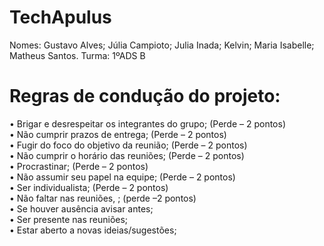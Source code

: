 # TechApulus

Nomes: Gustavo Alves; Júlia Campioto; Julia Inada; Kelvin; Maria Isabelle; Matheus Santos. 
Turma: 1ºADS B

# Regras de condução do projeto:

• Brigar e desrespeitar os integrantes do grupo; (Perde – 2 pontos) <br>
• Não cumprir prazos de entrega; (Perde – 2 pontos) <br>
• Fugir do foco do objetivo da reunião; (Perde – 2 pontos) <br>
• Não cumprir o horário das reuniões; (Perde – 2 pontos) <br>
• Procrastinar; (Perde – 2 pontos) <br>
• Não assumir seu papel na equipe; (Perde – 2 pontos) <br>
• Ser individualista; (Perde – 2 pontos) <br>
• Não faltar nas reuniões, ; (perde –2 pontos) <br>
• Se houver ausência avisar antes; <br>
• Ser presente nas reuniões; <br>
• Estar aberto a novas ideias/sugestões;
